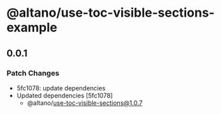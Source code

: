 # @altano/use-toc-visible-sections-example

## 0.0.1

### Patch Changes

- 5fc1078: update dependencies
- Updated dependencies [5fc1078]
  - @altano/use-toc-visible-sections@1.0.7
